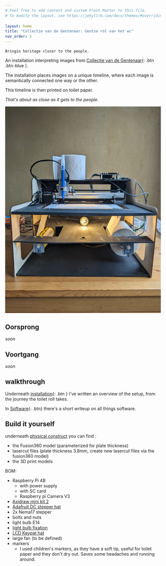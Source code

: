 ```yaml
---
# Feel free to add content and custom Front Matter to this file.
# To modify the layout, see https://jekyllrb.com/docs/themes/#overriding-theme-defaults

layout: home
title: "Collectie van de Gentenaar: Gentse rol van het wc"
nav_order: 1
---
```


	Bringin heritage closer to the people.

An installation interpreting images from [Collectie van de Gentenaar](https://www.collectie.gent/){: .btn .btn-blue }.

The installation places images on a unique timeline, where each image is semantically connected one way or the other.

This timeline is then printed on toilet paper.

_That's about as close as it gets to the people._

![prototype](./images/prototype.jpg)

## Oorsprong

*soon*

## Voortgang

*soon*

## walkthrough

Underneath [installation](./walkthrough/installation.html){: .btn } I've written an overview of the setup, from the journey the toilet roll takes.

In [Software](./walkthrough/software.html){: .btn} there's a short writeup on all things software.

## Build it yourself

underneath [physical construct](https://github.com/devriesewouter89/CoGhentToiletPaper/tree/main/physical_construct) you can find :
- the Fusion360 model (parameterized for plate thickness)
- lasercut files (plate thickness 3.8mm, create new lasercut files via the fusion360 model)
- the 3D print models

BOM:
- Raspberry Pi 4B
    - with power supply
    - with SC card
    - Raspberry pi Camera V3
- [Axidraw mini kit 2](https://shop.evilmadscientist.com/productsmenu/924)
- [Adafruit DC stepper hat](https://www.adafruit.com/product/4280)
- 2x Nema17 stepper
- bolts and nuts
- light bulb E14
- [light bulb fixation](https://www.gamma.be/nl/assortiment/profile-fitting-e14-zwart-2-st/p/B447774)
- [LCD Keypat hat](https://www.dfrobot.com/product-1884.html)
- large fan (to be defined)
- markers
    - I used children's markers, as they have a soft tip, useful for toilet paper and they don't dry out. Saves some headaches and running around.